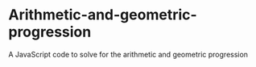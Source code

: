 # Arithmetic-and-geometric-progression
A JavaScript code to solve for the arithmetic and geometric progression
